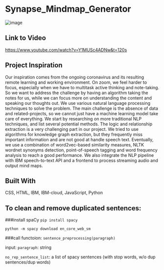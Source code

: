 # Synapse_Mindmap_Generator

![image](https://user-images.githubusercontent.com/35270359/117545901-c6ace500-aff5-11eb-9f20-c9f480847e38.png)

## Link to Video
https://www.youtube.com/watch?v=Y1MUSc4ADNw&t=120s

## Project Inspiration
Our inspiration comes from the ongoing coronavirus and its resulting remote learning and working environment. On zoom, we feel harder to focus, especially when we have to multitask active thinking and note-taking. So we want to address the challenge by having an algorithm taking the notes for us, while we can focus more on understanding the content and speaking our thoughts out. We use various natural language processing techniques to solve the problem. The main challenge is the absence of data and related-projects, so we cannot just have a machine learning model take care of everything. We start by researching on more traditional NLP techniques, and list several potential methods. The logic and relationship extraction is a very challenging part in our project. We tried to use algorithms for knowledge graph extraction, but they frequently miss important information and are not good at handle speech text. Eventually, we use a combination of word2vec-based similarity measures, NLTK wordnet synonyms detection, point-of-speech tagging and word frequency analysis to reach a good performance. We also integrate the NLP pipeline with IBM speech-to-text API and a frontend to process streaming audio and output mind maps.

## Built With
CSS, HTML, IBM, IBM-cloud, JavaScript, Python


## To clean and remove duplicated sentences:

###install spaCy
`pip install spacy`

`python -m spacy download en_core_web_sm`


###call functoion:
`sentence_preprocessing(paragraph)`

input:
`paragraph`: string

`no_rep_sentence_list`: a list of spacy sentences (with stop words, w/o dup sentences/dup words)
